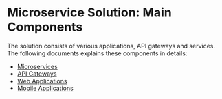 # Microservice Solution: Main Components

The solution consists of various applications, API gateways and services. The following documents explains these components in details:

* [Microservices](microservices.md)
* [API Gateways](api-gateways.md)
* [Web Applications](web-applications.md)
* [Mobile Applications](mobile-applications.md)